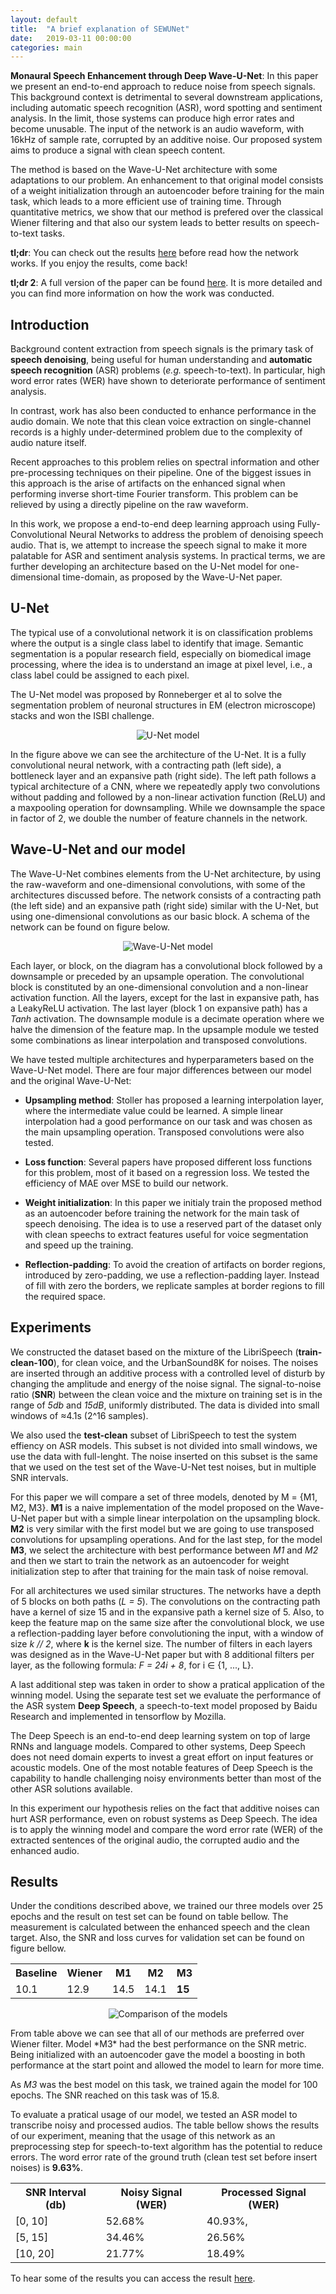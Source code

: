 ```yaml
---
layout: default
title:  "A brief explanation of SEWUNet"
date:   2019-03-11 00:00:00
categories: main
---
```


**Monaural Speech Enhancement through Deep Wave-U-Net**: In this paper we present an end-to-end approach to reduce noise from speech signals. This background context is detrimental to several downstream applications, including automatic speech recognition (ASR), word spotting and sentiment analysis. In the limit, those systems can produce high error rates and become unusable. The input of the network is an audio waveform, with 16kHz of sample rate, corrupted by an additive noise. Our proposed system aims to produce a signal with clean speech content. 

The method is based on the Wave-U-Net architecture with some adaptations to our problem. An enhancement to that original model consists of a weight initialization through an autoencoder before training for the main task, which leads to a more efficient use of training time. Through quantitative metrics, we show that our method is prefered over the classical Wiener filtering and that also our system leads to better results on speech-to-text tasks. 

**tl;dr**: You can check out the results [here]() before read how the network works. If you enjoy the results, come back!

**tl;dr 2**: A full version of the paper can be found [here](). It is more detailed and you can find more information on how the work was conducted.

## Introduction

Background content extraction from speech signals is the primary task of **speech denoising**, being useful for human understanding and **automatic speech recognition** (ASR) problems (*e.g.* speech-to-text). In particular, high word error rates (WER) have shown to deteriorate performance of sentiment analysis.

In contrast, work has also been conducted to enhance performance in the audio domain. We note that this clean voice extraction on single-channel records is a highly under-determined problem due to the complexity of audio nature itself.

Recent approaches to this problem relies on spectral information and other pre-processing techniques on their pipeline. One of the biggest issues in this approach is the arise of artifacts on the enhanced signal when performing inverse short-time Fourier transform. This problem can be relieved by using a directly pipeline on the raw waveform.

In this work, we propose a end-to-end deep learning approach using Fully-Convolutional Neural Networks to address the problem of denoising speech audio. That is, we attempt to increase the speech signal to make it more palatable for ASR and sentiment analysis systems. In practical terms, we are further developing an architecture based on the U-Net model for one-dimensional time-domain, as proposed by the Wave-U-Net paper.

## U-Net

The typical use of a convolutional network it is on classification problems where the output is a single class label to identify that image. Semantic segmentation is a popular research field, especially on biomedical image processing, where the idea is to understand an image at pixel level, i.e., a class label could be assigned to each pixel.

The U-Net model was proposed by Ronneberger et al to solve the segmentation problem of neuronal structures in EM (electron microscope) stacks and won the ISBI challenge.

<p align="center">
<img src="{{ site.baseurl }}/assets/unetarchitecture.png" alt="U-Net model" align="middle">
</p>

In the figure above we can see the architecture of the U-Net. It is a fully convolutional neural network, with a contracting path (left side), a bottleneck layer and an expansive path (right side). The left path follows a typical architecture of a CNN, where we repeatedly apply two convolutions without padding and followed by a non-linear activation function (ReLU) and a maxpooling operation for downsampling. While we downsample the space in factor of 2, we double the number of feature channels in the network.

## Wave-U-Net and our model

The Wave-U-Net combines elements from the U-Net architecture, by using the raw-waveform and one-dimensional convolutions, with some of the architectures discussed before. The network consists of a contracting path (the left side) and an expansive path (right side) similar with the U-Net, but using one-dimensional convolutions as our basic block. A schema of the network can be found on figure below.

<p align="center">
	<img src="{{ site.baseurl }}/assets/WaveUNet.png" alt="Wave-U-Net model">
</p>

Each layer, or block, on the diagram has a convolutional block followed by a downsample or preceded by an upsample operation. The convolutional block is constituted by an one-dimensional convolution and a non-linear activation function. All the layers, except for the last in expansive path, has a LeakyReLU activation. The last layer (block 1 on expansive path) has a *Tanh* activation. The downsample module is a decimate operation where we halve the dimension of the feature map. In the upsample module we tested some combinations as linear interpolation and transposed convolutions.

We have tested multiple architectures and hyperparameters based on the Wave-U-Net model. There are four major differences between our model and the original Wave-U-Net:

* **Upsampling method**: Stoller has proposed a learning interpolation layer, where the intermediate value could be learned. A simple linear interpolation had a good performance on our task and was chosen as the main upsampling operation. Transposed convolutions were also tested.

* **Loss function**: Several papers have proposed different loss functions for this problem, most of it based on a regression loss. We tested the efficiency of MAE over MSE to build our network.

* **Weight initialization**: In this paper we initialy train the proposed method as an autoencoder before training the network for the main task of speech denoising. The idea is to use a reserved part of the dataset only with clean speechs to extract features useful for voice segmentation and speed up the training.

* **Reflection-padding**: To avoid the creation of artifacts on border regions, introduced by zero-padding, we use a reflection-padding layer. Instead of fill with zero the borders, we replicate samples at border regions to fill the required space.
    

## Experiments

We constructed the dataset based on the mixture of the LibriSpeech (**train-clean-100**), for clean voice, and the UrbanSound8K for noises. The noises are inserted through an additive process with a controlled level of disturb by changing the amplitude and energy of the noise signal. The signal-to-noise ratio (**SNR**) between the clean voice and the mixture on training set is in the range of *5db* and *15dB*, uniformly distributed. The data is divided into small windows of ≈4.1s (2^16 samples).

We also used the **test-clean** subset of LibriSpeech to test the system effiency on ASR models. This subset is not divided into small windows, we use the data with full-lenght. The noise inserted on this subset is the same that we used on the test set of the Wave-U-Net test noises, but in multiple SNR intervals.

For this paper we will compare a set of three models, denoted by M = {M1, M2, M3}. **M1** is a naive implementation of the model proposed on the Wave-U-Net paper but with a simple linear interpolation on the upsampling block. **M2** is very similar with the first model but we are going to use transposed convolutions for upsampling operations.  And for the last step, for the model **M3**, we select the architecture with best performance between *M1* and *M2* and then we start to train the network as an autoencoder for weight initialization step to after that training for the main task of noise removal.

For all architectures we used similar structures. The networks have a depth of 5 blocks on both paths (*L = 5*). The convolutions on the contracting path have a kernel of size 15 and in the expansive path a kernel size of 5. Also, to keep the feature map on the same size after the convolutional block, we use a reflection-padding layer before convolutioning the input, with a window of size *k // 2*, where **k** is the kernel size. The number of filters in each layers was designed as in the Wave-U-Net paper but with 8 additional filters per layer, as the following formula: *F = 24i + 8*, for i ∈ {1, ..., L}.

A last additional step was taken in order to show a pratical application of the winning model. Using the separate test set we evaluate the performance of the ASR system **Deep Speech**, a speech-to-text model proposed by Baidu Research and implemented in tensorflow by Mozilla.

The Deep Speech is an end-to-end deep learning system on top of large RNNs and language models. Compared to other systems, Deep Speech does not need domain experts to invest a great effort on input features or acoustic models. One of the most notable features of Deep Speech  is the capability to handle challenging noisy environments better than most of the other ASR solutions available.

In this experiment our hypothesis relies on the fact that additive noises can hurt ASR performance, even on robust systems as Deep Speech. The idea is to apply the winning model and compare the word error rate (WER) of the extracted sentences of the original audio, the corrupted audio and the enhanced audio.

## Results

Under the conditions described above, we trained our three models over 25 epochs and the result on test set can be found on table bellow. The measurement is calculated between the enhanced speech and the clean target. Also, the SNR and loss curves for validation set can be found on figure bellow.


<table>
  <tr>
  	<th>Baseline</th>
    <th>Wiener</th>
    <th>M1</th>
    <th>M2</th>
    <th>M3</th>
  </tr>
  <tr>
    <td>10.1</td>
    <td>12.9</td>
    <td>14.5</td>
    <td>14.1</td>
    <td><b>15</b></td>
  </tr>
</table>

<p align="center">
	<img src="{{ site.baseurl }}/assets/modelcomp.png" alt="Comparison of the models">
</p>
From table above we can see that all of our methods are preferred over Wiener filter. Model *M3* had the best performance on the SNR metric. Being initialized with an autoencoder gave the model a boosting in both performance at the start point and allowed the model to learn for more time.

As *M3* was the best model on this task, we trained again the model for 100 epochs. The SNR reached on this task was of 15.8.

To evaluate a pratical usage of our model, we tested an ASR model to transcribe noisy and processed audios. The table bellow shows the results of our experiment, meaning that the usage of this network as an preprocessing step for speech-to-text algorithm has the potential to reduce errors. The word error rate of the ground truth (clean test set before insert noises) is **9.63%**.


<table>
  <tr>
  	<th>SNR Interval (db)</th>
    <th>Noisy Signal (WER)</th>
    <th>Processed Signal (WER)</th>
  </tr>
  <tr>
    <td>[0, 10]</td>
    <td>52.68%</td>
    <td>40.93%,</td>
  </tr>
  <tr>
    <td>[5, 15]</td>
    <td>34.46%</td>
    <td>26.56%</td>
  </tr>
  <tr>
    <td>[10, 20]</td>
    <td>21.77%</td>
    <td>18.49%</td>
  </tr>
</table>


To hear some of the results you can access the result [here]().